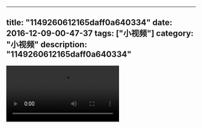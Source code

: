 
---
title: "1149260612165daff0a640334"
date: 2016-12-09-00-47-37
tags: ["小视频"]
category: "小视频"
description: "1149260612165daff0a640334"
---
<video src="http://ohtsqip0g.bkt.clouddn.com/1149260612165daff0a640334.mp4" controls="controls"></video>
